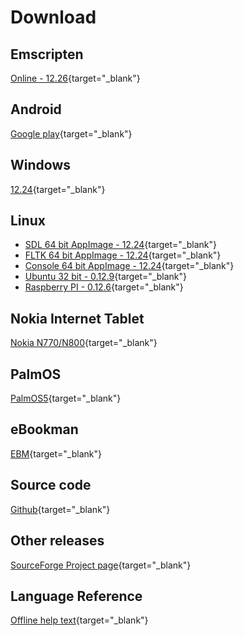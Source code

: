 # Download

## Emscripten

[Online - 12.26](https://smallbasic.github.io/online/sbasic.html){target="_blank"}

## Android

[Google play](https://play.google.com/store/apps/details?id=net.sourceforge.smallbasic){target="_blank"}

## Windows

[12.24](https://github.com/smallbasic/SmallBASIC/releases/download/v12.24/smallbasic_12.24.zip){target="_blank"}

## Linux

- [SDL 64 bit AppImage - 12.24](https://github.com/smallbasic/SmallBASIC/releases/download/v12.24/SmallBASIC-SDL_12.24-x86_64.AppImage){target="_blank"}
- [FLTK 64 bit AppImage - 12.24](https://github.com/smallbasic/SmallBASIC/releases/download/v12.24/SmallBASIC-FLTK_12.24-x86_64.AppImage){target="_blank"}
- [Console 64 bit AppImage - 12.24](https://github.com/smallbasic/SmallBASIC/releases/download/v12.24/SmallBASIC-Console_12.24-x86_64.AppImage){target="_blank"}
- [Ubuntu 32 bit - 0.12.9](http://sourceforge.net/projects/smallbasic/files/Linux/0.12.9/smallbasic_0.12.9_i386.deb){target="_blank"}
- [Raspberry PI - 0.12.6](http://sourceforge.net/projects/smallbasic/files/Linux/0.12.6/smallbasic_0.12.6_armhf.deb){target="_blank"}

## Nokia Internet Tablet

[Nokia N770/N800](http://downloads.sourceforge.net/smallbasic/sbasic_0.9.7.2_armel.deb){target="_blank"}

## PalmOS

[PalmOS5](http://downloads.sourceforge.net/smallbasic/SmallBASIC-PalmOS5-0.8.2b.zip){target="_blank"}

## eBookman

[EBM](http://downloads.sourceforge.net/smallbasic/SmallBASIC_ebm_092j.zip){target="_blank"}

## Source code

[Github](https://github.com/smallbasic/SmallBASIC){target="_blank"}

## Other releases

[SourceForge Project page](http://sourceforge.net/project/showfiles.php?group_id=22348){target="_blank"}

## Language Reference

[Offline help text](../reference/sbref.txt){target="_blank"}

